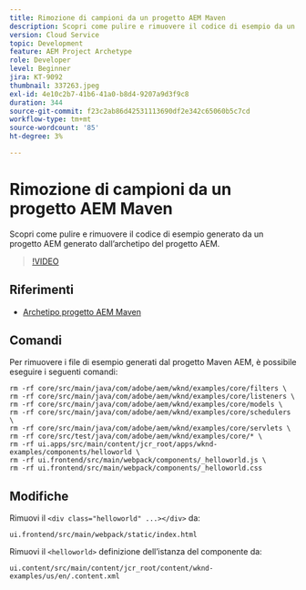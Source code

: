 ```yaml
---
title: Rimozione di campioni da un progetto AEM Maven
description: Scopri come pulire e rimuovere il codice di esempio da un progetto AEM generato dall’archetipo del progetto AEM.
version: Cloud Service
topic: Development
feature: AEM Project Archetype
role: Developer
level: Beginner
jira: KT-9092
thumbnail: 337263.jpeg
exl-id: 4e10c2b7-41b6-41a0-b8d4-9207a9d3f9c8
duration: 344
source-git-commit: f23c2ab86d42531113690df2e342c65060b5c7cd
workflow-type: tm+mt
source-wordcount: '85'
ht-degree: 3%

---
```


# Rimozione di campioni da un progetto AEM Maven

Scopri come pulire e rimuovere il codice di esempio generato da un progetto AEM generato dall’archetipo del progetto AEM.

>[!VIDEO](https://video.tv.adobe.com/v/337263?quality=12&learn=on)


## Riferimenti

+ [Archetipo progetto AEM Maven](https://github.com/adobe/aem-project-archetype)

## Comandi

Per rimuovere i file di esempio generati dal progetto Maven AEM, è possibile eseguire i seguenti comandi:

```
rm -rf core/src/main/java/com/adobe/aem/wknd/examples/core/filters \
rm -rf core/src/main/java/com/adobe/aem/wknd/examples/core/listeners \
rm -rf core/src/main/java/com/adobe/aem/wknd/examples/core/models \
rm -rf core/src/main/java/com/adobe/aem/wknd/examples/core/schedulers \
rm -rf core/src/main/java/com/adobe/aem/wknd/examples/core/servlets \
rm -rf core/src/test/java/com/adobe/aem/wknd/examples/core/* \
rm -rf ui.apps/src/main/content/jcr_root/apps/wknd-examples/components/helloworld \
rm -rf ui.frontend/src/main/webpack/components/_helloworld.js \
rm -rf ui.frontend/src/main/webpack/components/_helloworld.css
```

## Modifiche

Rimuovi il `<div class="helloworld" ...></div>` da:

```
ui.frontend/src/main/webpack/static/index.html
```

Rimuovi il `<helloworld>` definizione dell’istanza del componente da:

```
ui.content/src/main/content/jcr_root/content/wknd-examples/us/en/.content.xml
```
